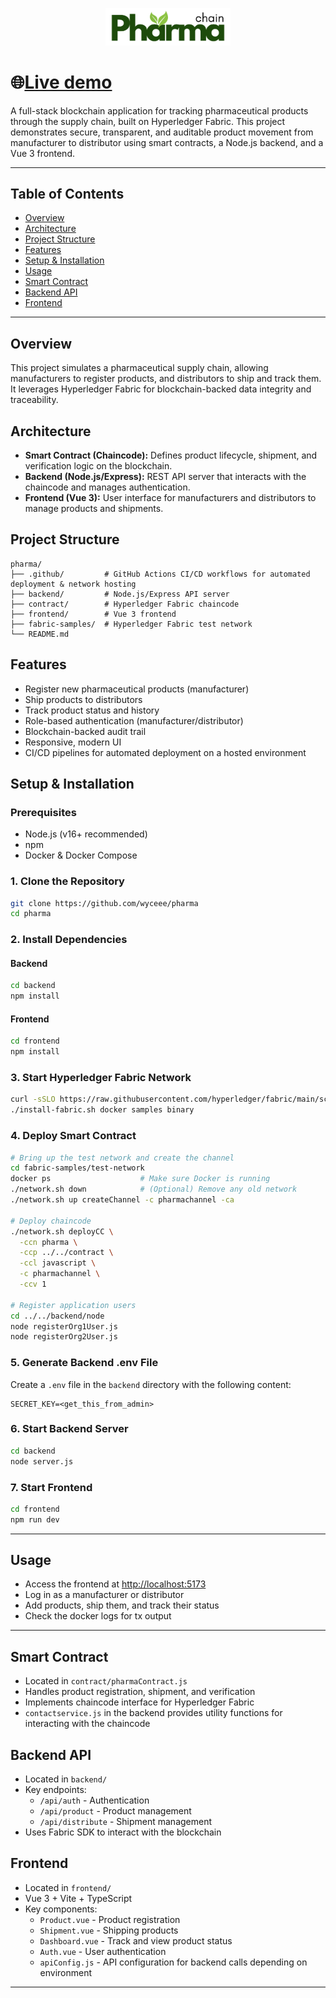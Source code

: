 <p align="center">
  <img src="frontend/src/assets/Pharma.png" alt="PharmaChain Logo" width="200"/>
</p>

# 🌐[Live demo](https://pharmachain-hva.xyz)

A full-stack blockchain application for tracking pharmaceutical products through the supply chain, built on Hyperledger Fabric. This project demonstrates secure, transparent, and auditable product movement from manufacturer to distributor using smart contracts, a Node.js backend, and a Vue 3 frontend.

---

## Table of Contents
- [Overview](#overview)
- [Architecture](#architecture)
- [Project Structure](#project-structure)
- [Features](#features)
- [Setup & Installation](#setup--installation)
- [Usage](#usage)
- [Smart Contract](#smart-contract)
- [Backend API](#backend-api)
- [Frontend](#frontend)
---

## Overview
This project simulates a pharmaceutical supply chain, allowing manufacturers to register products, and distributors to ship and track them. It leverages Hyperledger Fabric for blockchain-backed data integrity and traceability.

## Architecture
- **Smart Contract (Chaincode):** Defines product lifecycle, shipment, and verification logic on the blockchain.
- **Backend (Node.js/Express):** REST API server that interacts with the chaincode and manages authentication.
- **Frontend (Vue 3):** User interface for manufacturers and distributors to manage products and shipments.

## Project Structure
```
pharma/
├── .github/         # GitHub Actions CI/CD workflows for automated deployment & network hosting
├── backend/         # Node.js/Express API server
├── contract/        # Hyperledger Fabric chaincode
├── frontend/        # Vue 3 frontend
├── fabric-samples/  # Hyperledger Fabric test network
└── README.md
```

## Features
- Register new pharmaceutical products (manufacturer)
- Ship products to distributors
- Track product status and history
- Role-based authentication (manufacturer/distributor)
- Blockchain-backed audit trail
- Responsive, modern UI
- CI/CD pipelines for automated deployment on a hosted environment

## Setup & Installation
### Prerequisites
- Node.js (v16+ recommended)
- npm
- Docker & Docker Compose

### 1. Clone the Repository
```sh
git clone https://github.com/wyceee/pharma
cd pharma
```

### 2. Install Dependencies
#### Backend
```sh
cd backend
npm install
```
#### Frontend
```sh
cd frontend
npm install
```

### 3. Start Hyperledger Fabric Network
```bash
curl -sSLO https://raw.githubusercontent.com/hyperledger/fabric/main/scripts/install-fabric.sh && chmod +x install-fabric.sh
./install-fabric.sh docker samples binary
```

### 4. Deploy Smart Contract
```bash
# Bring up the test network and create the channel
cd fabric-samples/test-network
docker ps                    # Make sure Docker is running
./network.sh down            # (Optional) Remove any old network
./network.sh up createChannel -c pharmachannel -ca

# Deploy chaincode
./network.sh deployCC \
  -ccn pharma \
  -ccp ../../contract \
  -ccl javascript \
  -c pharmachannel \
  -ccv 1

# Register application users
cd ../../backend/node
node registerOrg1User.js
node registerOrg2User.js
```

### 5. Generate Backend .env File
Create a `.env` file in the `backend` directory with the following content:

```env
SECRET_KEY=<get_this_from_admin>
```

### 6. Start Backend Server
```sh
cd backend
node server.js
```

### 7. Start Frontend
```sh
cd frontend
npm run dev
```

---

## Usage
- Access the frontend at [http://localhost:5173](http://localhost:5173)
- Log in as a manufacturer or distributor
- Add products, ship them, and track their status
- Check the docker logs for tx output

---

## Smart Contract
- Located in `contract/pharmaContract.js`
- Handles product registration, shipment, and verification
- Implements chaincode interface for Hyperledger Fabric
- `contactservice.js` in the backend provides utility functions for interacting with the chaincode

## Backend API
- Located in `backend/`
- Key endpoints:
  - `/api/auth` - Authentication
  - `/api/product` - Product management
  - `/api/distribute` - Shipment management
- Uses Fabric SDK to interact with the blockchain

## Frontend
- Located in `frontend/`
- Vue 3 + Vite + TypeScript
- Key components:
  - `Product.vue` - Product registration
  - `Shipment.vue` - Shipping products
  - `Dashboard.vue` - Track and view product status
  - `Auth.vue` - User authentication
  - `apiConfig.js` - API configuration for backend calls depending on environment

---
